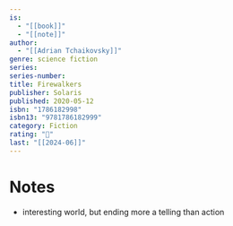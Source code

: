 ```yaml
---
is:
  - "[[book]]"
  - "[[note]]"
author:
  - "[[Adrian Tchaikovsky]]"
genre: science fiction
series: 
series-number: 
title: Firewalkers
publisher: Solaris
published: 2020-05-12
isbn: "1786182998"
isbn13: "9781786182999"
category: Fiction
rating: "🤞"
last: "[[2024-06]]"
---
```

# Notes
- interesting world, but ending more a telling than action